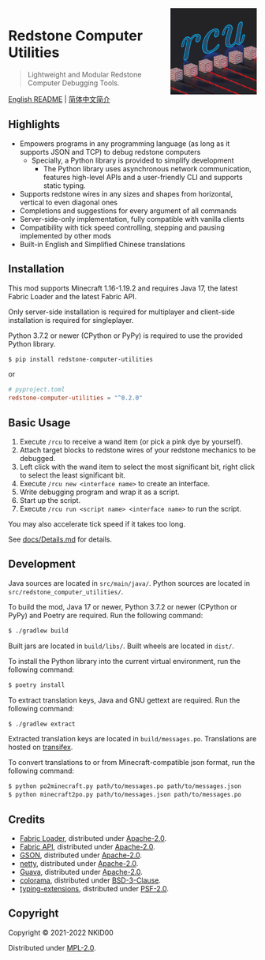 <img src="./src/main/resources/assets/rcutil/icon.png" alt="icon" align="right" height="175">

# Redstone Computer Utilities

>  Lightweight and Modular Redstone Computer Debugging Tools.

[English README](./README.md) | [简体中文简介](./README.zh_cn.md)

## Highlights

- Empowers programs in any programming language (as long as it supports JSON and TCP) to debug redstone computers
  - Specially, a Python library is provided to simplify development
    - The Python library uses asynchronous network communication, features high-level APIs and a user-friendly CLI and supports static typing.
- Supports redstone wires in any sizes and shapes from horizontal, vertical to even diagonal ones
- Completions and suggestions for every argument of all commands
- Server-side-only implementation, fully compatible with vanilla clients
- Compatibility with tick speed controlling, stepping and pausing implemented by other mods
- Built-in English and Simplified Chinese translations

## Installation

This mod supports Minecraft 1.16-1.19.2 and requires Java 17, the latest Fabric Loader and the latest Fabric API.

Only server-side installation is required for multiplayer and client-side installation is required for singleplayer.

Python 3.7.2 or newer (CPython or PyPy) is required to use the provided Python library.

```sh
$ pip install redstone-computer-utilities
```

or

```toml
# pyproject.toml
redstone-computer-utilities = "^0.2.0"
```

## Basic Usage

1. Execute `/rcu` to receive a wand item (or pick a pink dye by yourself).
2. Attach target blocks to redstone wires of your redstone mechanics to be debugged.
3. Left click with the wand item to select the most significant bit, right click to select the least significant bit.
4. Execute `/rcu new <interface name>` to create an interface.
5. Write debugging program and wrap it as a script.
6. Start up the script.
7. Execute `/rcu run <script name> <interface name>` to run the script.

You may also accelerate tick speed if it takes too long.

See [docs/Details.md](./docs/Details.md) for details.

## Development

Java sources are located in `src/main/java/`. Python sources are located in `src/redstone_computer_utilities/`.

To build the mod, Java 17 or newer, Python 3.7.2 or newer (CPython or PyPy) and Poetry are required. Run the following command:

```sh
$ ./gradlew build
```

Built jars are located in `build/libs/`. Built wheels are located in `dist/`.

To install the Python library into the current virtual environment, run the following command:

```sh
$ poetry install
```

To extract translation keys, Java and GNU gettext are required. Run the following command:

```sh
$ ./gradlew extract
```

Extracted translation keys are located in `build/messages.po`. Translations are hosted on [transifex](https://www.transifex.com/nkid00/redstone-computer-utilities).

To convert translations to or from Minecraft-compatible json format, run the following command:

```sh
$ python po2minecraft.py path/to/messages.po path/to/messages.json
$ python minecraft2po.py path/to/messages.json path/to/messages.po
```

## Credits

- [Fabric Loader](https://github.com/FabricMC/fabric-loader), distributed under [Apache-2.0](https://github.com/FabricMC/fabric-loader/blob/master/LICENSE).
- [Fabric API](https://github.com/FabricMC/fabric), distributed under [Apache-2.0](https://github.com/FabricMC/fabric/blob/master/LICENSE).
- [GSON](https://github.com/google/gson), distributed under [Apache-2.0](https://github.com/google/gson/blob/master/LICENSE).
- [netty](https://github.com/netty/netty), distributed under [Apache-2.0](https://github.com/netty/netty/blob/4.1/LICENSE.txt).
- [Guava](https://github.com/google/guava), distributed under [Apache-2.0](https://github.com/google/guava/blob/master/COPYING).
- [colorama](https://github.com/tartley/colorama), distributed under [BSD-3-Clause](https://github.com/tartley/colorama/blob/master/LICENSE.txt).
- [typing-extensions](https://github.com/python/typing_extensions), distributed under [PSF-2.0](https://github.com/python/typing_extensions/blob/main/LICENSE).

## Copyright

Copyright © 2021-2022 NKID00

Distributed under [MPL-2.0](./LICENSE).
